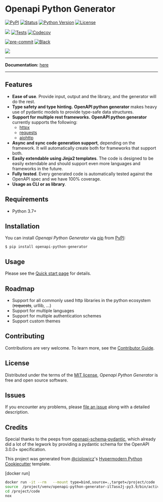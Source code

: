 # Openapi Python Generator

[![PyPI](https://img.shields.io/pypi/v/openapi-python-generator.svg)][pypi_]
[![Status](https://img.shields.io/pypi/status/openapi-python-generator.svg)][status]
[![Python Version](https://img.shields.io/pypi/pyversions/openapi-python-generator)][python version]
[![License](https://img.shields.io/pypi/l/openapi-python-generator)][license]

[![](https://img.shields.io/static/v1?label=documentation&message=enabled&color=<COLOR>)][documentation]
[![Tests](https://github.com/MarcoMuellner/openapi-python-generator/workflows/Tests/badge.svg)][tests]
[![Codecov](https://codecov.io/gh/MarcoMuellner/openapi-python-generator/branch/main/graph/badge.svg)][codecov]

[![pre-commit](https://img.shields.io/badge/pre--commit-enabled-brightgreen?logo=pre-commit&logoColor=white)][pre-commit]
[![Black](https://img.shields.io/badge/code%20style-black-000000.svg)][black]

[pypi_]: https://pypi.org/project/openapi-python-generator/
[status]: https://pypi.org/project/openapi-python-generator/
[python version]: https://pypi.org/project/openapi-python-generator
[documentation]: https://marcomuellner.github.io/openapi-python-generator/
[tests]: https://github.com/MarcoMuellner/openapi-python-generator/actions?workflow=Tests
[codecov]: https://app.codecov.io/gh/MarcoMuellner/openapi-python-generator
[pre-commit]: https://github.com/pre-commit/pre-commit
[black]: https://github.com/psf/black

![](logo.png)

---
__Documentation:__ [here][documentation]

---

## Features

- __Ease of use__. Provide input, output and the library, and the generator will do the rest.
- __Type safety and type hinting.__ __OpenAPI python generator__ makes heavy use of pydantic models to provide type-safe data structures.
- __Support for multiple rest frameworks.__ __OpenAPI python generator__ currently supports the following:
    - [httpx](https://pypi.org/project/httpx/)
    - [requests](https://pypi.org/project/requests/)
    - [aiohttp](https://pypi.org/project/aiohttp/)
- __Async and sync code generation support__, depending on the framework. It will automatically create both for frameworks that support both.
- __Easily extendable using Jinja2 templates__. The code is designed to be easily extendable and should support even more languages and frameworks in the future.
- __Fully tested__. Every generated code is automatically tested against the OpenAPI spec and we have 100% coverage.
- __Usage as CLI or as library__.

## Requirements

- Python 3.7+

## Installation

You can install _Openapi Python Generator_ via [pip] from [PyPI]:

```console
$ pip install openapi-python-generator
```

## Usage

Please see the [Quick start page] for details.

## Roadmap

- Support for all commonly used http libraries in the python ecosystem (~~requests~~, urllib, ...)
- Support for multiple languages
- Support for multiple authentication schemes
- Support custom themes

## Contributing

Contributions are very welcome.
To learn more, see the [Contributor Guide].

## License

Distributed under the terms of the [MIT license][license],
_Openapi Python Generator_ is free and open source software.

## Issues

If you encounter any problems,
please [file an issue] along with a detailed description.

## Credits

Special thanks to the peeps from [openapi-schema-pydantic](https://github.com/kuimono/openapi-schema-pydantic),
which already did a lot of the legwork by providing a pydantic schema for the OpenAPI 3.0.0+ specification.

This project was generated from [@cjolowicz]'s [Hypermodern Python Cookiecutter] template.

[@cjolowicz]: https://github.com/cjolowicz
[pypi]: https://pypi.org/
[hypermodern python cookiecutter]: https://github.com/cjolowicz/cookiecutter-hypermodern-python
[file an issue]: https://github.com/MarcoMuellner/openapi-python-generator/issues
[pip]: https://pip.pypa.io/

<!-- github-only -->

[license]: https://github.com/MarcoMuellner/openapi-python-generator/blob/main/LICENSE
[contributor guide]: https://github.com/MarcoMuellner/openapi-python-generator/blob/main/CONTRIBUTING.md
[Quick start page]: https://marcomuellner.github.io/openapi-python-generator/quick_start/

[docker run]

```bash
docker run -it --rm   --mount type=bind,source=.,target=/project/code  daniinxorchenabo/openapi_generator_env:latest /bin/bash
source  /project/venv/openapi-python-generator-il7asoJj-py3.9/bin/activate
cd /project/code
nox
```